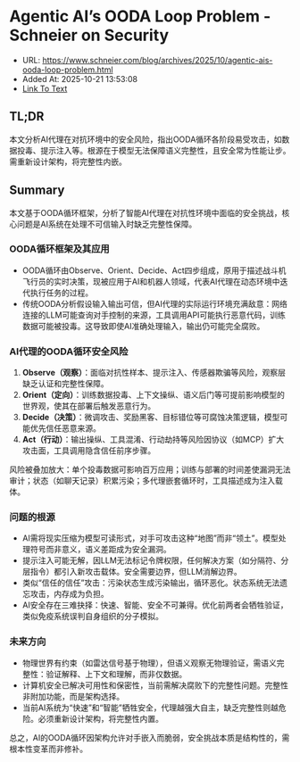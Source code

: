 # Agentic AI’s OODA Loop Problem - Schneier on Security
- URL: https://www.schneier.com/blog/archives/2025/10/agentic-ais-ooda-loop-problem.html
- Added At: 2025-10-21 13:53:08
- [Link To Text](2025-10-21-agentic-ai’s-ooda-loop-problem---schneier-on-security_raw.md)

## TL;DR
本文分析AI代理在对抗环境中的安全风险，指出OODA循环各阶段易受攻击，如数据投毒、提示注入等。根源在于模型无法保障语义完整性，且安全常为性能让步。需重新设计架构，将完整性内嵌。

## Summary
本文基于OODA循环框架，分析了智能AI代理在对抗性环境中面临的安全挑战，核心问题是AI系统在处理不可信输入时缺乏完整性保障。

### OODA循环框架及其应用
- OODA循环由Observe、Orient、Decide、Act四步组成，原用于描述战斗机飞行员的实时决策，现被应用于AI和机器人领域，代表AI代理在动态环境中迭代执行任务的过程。
- 传统OODA分析假设输入输出可信，但AI代理的实际运行环境充满敌意：网络连接的LLM可能查询对手控制的来源，工具调用API可能执行恶意代码，训练数据可能被投毒。这导致即使AI准确处理输入，输出仍可能完全腐败。

### AI代理的OODA循环安全风险
1. **Observe（观察）**：面临对抗性样本、提示注入、传感器欺骗等风险，观察层缺乏认证和完整性保障。
2. **Orient（定向）**：训练数据投毒、上下文操纵、语义后门等可提前影响模型的世界观，使其在部署后触发恶意行为。
3. **Decide（决策）**：微调攻击、奖励黑客、目标错位等可腐蚀决策逻辑，模型可能优先信任恶意来源。
4. **Act（行动）**：输出操纵、工具混淆、行动劫持等风险因协议（如MCP）扩大攻击面，工具调用隐含信任前序步骤。

风险被叠加放大：单个投毒数据可影响百万应用；训练与部署的时间差使漏洞无法审计；状态（如聊天记录）积累污染；多代理嵌套循环时，工具描述成为注入载体。

### 问题的根源
- AI需将现实压缩为模型可读形式，对手可攻击这种“地图”而非“领土”。模型处理符号而非意义，语义差距成为安全漏洞。
- 提示注入可能无解，因LLM无法标记令牌权限，任何解决方案（如分隔符、分层指令）都引入新攻击载体。安全需要边界，但LLM消解边界。
- 类似“信任的信任”攻击：污染状态生成污染输出，循环恶化。状态系统无法遗忘攻击，内存成为负担。
- AI安全存在三难抉择：快速、智能、安全不可兼得。优化前两者会牺牲验证，类似免疫系统误判自身组织的分子模拟。

### 未来方向
- 物理世界有约束（如雷达信号基于物理），但语义观察无物理验证，需语义完整性：验证解释、上下文和理解，而非仅数据。
- 计算机安全已解决可用性和保密性，当前需解决腐败下的完整性问题。完整性非附加功能，而是架构选择。
- 当前AI系统为“快速”和“智能”牺牲安全，代理越强大自主，缺乏完整性则越危险。必须重新设计架构，将完整性内置。

总之，AI的OODA循环因架构允许对手嵌入而脆弱，安全挑战本质是结构性的，需根本性变革而非修补。
